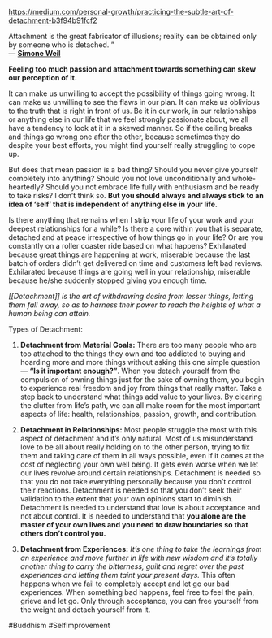 https://medium.com/personal-growth/practicing-the-subtle-art-of-detachment-b3f94b91fcf2

Attachment is the great fabricator of illusions; reality can be obtained only by someone who is detached. ”  
― [**Simone Weil**](https://www.goodreads.com/author/show/18395.Simone_Weil)

**Feeling too much passion and attachment towards something can skew our perception of it.**

It can make us unwilling to accept the possibility of things going wrong. It can make us unwilling to see the flaws in our plan. It can make us oblivious to the truth that is right in front of us. Be it in our work, in our relationships or anything else in our life that we feel strongly passionate about, we all have a tendency to look at it in a skewed manner. So if the ceiling breaks and things go wrong one after the other, because sometimes they do despite your best efforts, you might find yourself really struggling to cope up.

But does that mean passion is a bad thing? Should you never give yourself completely into anything? Should you not love unconditionally and whole-heartedly? Should you not embrace life fully with enthusiasm and be ready to take risks? I don’t think so. **But you should always and always stick to an idea of ‘self’ that is independent of anything else in your life.**

Is there anything that remains when I strip your life of your work and your deepest relationships for a while? Is there a core within you that is separate, detached and at peace irrespective of how things go in your life? Or are you constantly on a roller coaster ride based on what happens? Exhilarated because great things are happening at work, miserable because the last batch of orders didn’t get delivered on time and customers left bad reviews. Exhilarated because things are going well in your relationship, miserable because he/she suddenly stopped giving you enough time.

*[[Detachment]] is the art of withdrawing desire from lesser things, letting them fall away, so as to harness their power to reach the heights of what a human being can attain.*

Types of Detachment:

1. **Detachment from Material Goals:** There are too many people who are too attached to the things they own and too addicted to buying and hoarding more and more things without asking this one simple question — **“Is it important enough?”**. When you detach yourself from the compulsion of owning things just for the sake of owning them, you begin to experience real freedom and joy from things that really matter. Take a step back to understand what things add value to your lives. By clearing the clutter from life’s path, we can all make room for the most important aspects of life: health, relationships, passion, growth, and contribution.

2. **Detachment in Relationships:** Most people struggle the most with this aspect of detachment and it’s only natural. Most of us misunderstand love to be all about really holding on to the other person, trying to fix them and taking care of them in all ways possible, even if it comes at the cost of neglecting your own well being. It gets even worse when we let our lives revolve around certain relationships. Detachment is needed so that you do not take everything personally because you don’t control their reactions. Detachment is needed so that you don’t seek their validation to the extent that your own opinions start to diminish. Detachment is needed to understand that love is about acceptance and not about control. It is needed to understand that **you alone are the master of your own lives and you need to draw boundaries so that others don’t control you.**

3. **Detachment from Experiences:** _It’s one thing to take the learnings from an experience and move further in life with new wisdom and it’s totally another thing to carry the bitterness, guilt and regret over the past experiences and letting them taint your present days._  This often happens when we fail to completely accept and let go our bad experiences. When something bad happens, feel free to feel the pain, grieve and let go. Only through acceptance, you can free yourself from the weight and detach yourself from it.



#Buddhism #SelfImprovement 